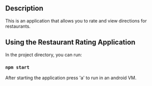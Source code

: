 ## Description

This is an application that allows you to rate and view directions for restaurants.

## Using the Restaurant Rating Application

In the project directory, you can run:

### `npm start`

After starting the application press 'a' to run in an android VM.
